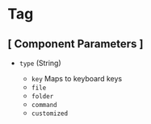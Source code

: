 # Tag

## [ Component Parameters ]

- `type` (String)

    - `key` Maps to keyboard keys
    - `file`
    - `folder`
    - `command`
    - `customized`